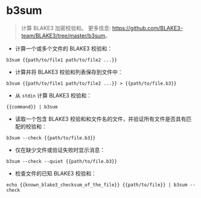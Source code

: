 # b3sum

> 计算 BLAKE3 加密校验和。
> 更多信息: <https://github.com/BLAKE3-team/BLAKE3/tree/master/b3sum>。

- 计算一个或多个文件的 BLAKE3 校验和：

`b3sum {{path/to/file1 path/to/file2 ...}}`

- 计算并将 BLAKE3 校验和列表保存到文件中：

`b3sum {{path/to/file1 path/to/file2 ...}} > {{path/to/file.b3}}`

- 从 `stdin` 计算 BLAKE3 校验和：

`{{command}} | b3sum`

- 读取一个包含 BLAKE3 校验和和文件名的文件，并验证所有文件是否具有匹配的校验和：

`b3sum --check {{path/to/file.b3}}`

- 仅在缺少文件或验证失败时显示消息：

`b3sum --check --quiet {{path/to/file.b3}}`

- 检查文件的已知 BLAKE3 校验和：

`echo {{known_blake3_checksum_of_the_file}} {{path/to/file}} | b3sum --check`